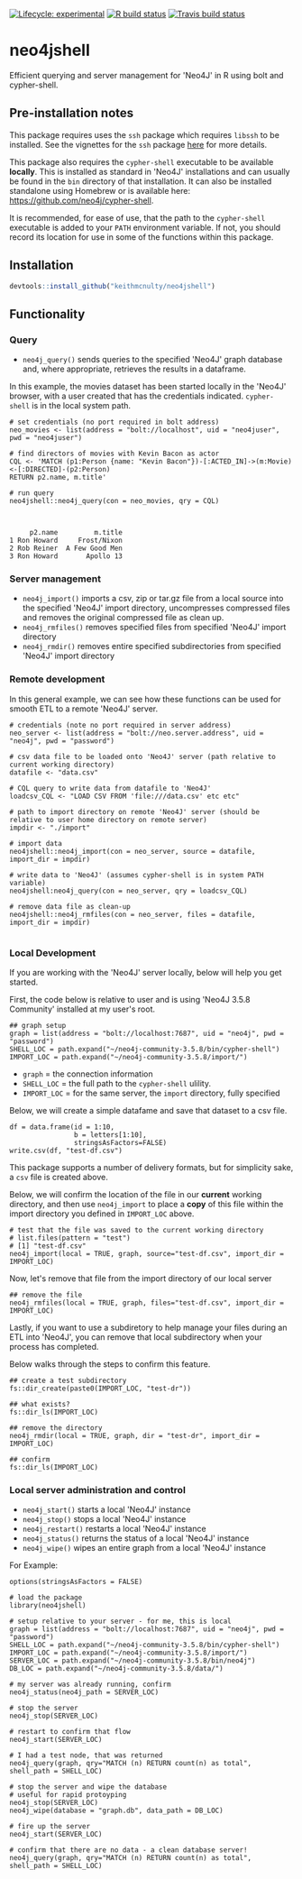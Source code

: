 <!-- badges: start -->
[![Lifecycle: experimental](https://img.shields.io/badge/lifecycle-experimental-orange.svg)](https://www.tidyverse.org/lifecycle/#experimental)
[![R build status](https://github.com/keithmcnulty/neo4jshell/workflows/R-CMD-check/badge.svg)](https://github.com/keithmcnulty/neo4jshell/actions)
[![Travis build status](https://travis-ci.com/keithmcnulty/neo4jshell.svg?branch=master)](https://travis-ci.com/keithmcnulty/neo4jshell)
<!-- badges: end -->

# neo4jshell
Efficient querying and server management for 'Neo4J' in R using bolt and cypher-shell.  

## Pre-installation notes
This package requires uses the `ssh` package which requires `libssh` to be installed.  See the vignettes for the `ssh` package [here](https://CRAN.R-project.org/package=ssh) for more details.

This package also requires the `cypher-shell` executable to be available **locally**.  This is installed as standard in 'Neo4J' installations and can usually be found in the `bin` directory of that installation.  It can also be installed standalone using Homebrew or is available here:  https://github.com/neo4j/cypher-shell.

It is recommended, for ease of use, that the path to the `cypher-shell` executable is added to your `PATH` environment variable.  If not, you should record its location for use in some of the functions within this package.

## Installation

```r
devtools::install_github("keithmcnulty/neo4jshell")
```

## Functionality

### Query

- `neo4j_query()` sends queries to the specified 'Neo4J' graph database and, where appropriate, retrieves the results in a dataframe.

In this example, the movies dataset has been started locally in the 'Neo4J' browser, with a user created that has the credentials indicated.   `cypher-shell` is in the local system path. 
```
# set credentials (no port required in bolt address)
neo_movies <- list(address = "bolt://localhost", uid = "neo4juser", pwd = "neo4juser")

# find directors of movies with Kevin Bacon as actor
CQL <- 'MATCH (p1:Person {name: "Kevin Bacon"})-[:ACTED_IN]->(m:Movie)<-[:DIRECTED]-(p2:Person)
RETURN p2.name, m.title'

# run query
neo4jshell::neo4j_query(con = neo_movies, qry = CQL)



     p2.name         m.title
1 Ron Howard     Frost/Nixon
2 Rob Reiner  A Few Good Men
3 Ron Howard       Apollo 13

```

### Server management

- `neo4j_import()` imports a csv, zip or tar.gz file from a local source into the specified 'Neo4J' import directory, uncompresses compressed files and removes the original compressed file as clean up.
- `neo4j_rmfiles()` removes specified files from specified 'Neo4J' import directory
- `neo4j_rmdir()` removes entire specified subdirectories from specified 'Neo4J' import directory

### Remote development

In this general example, we can see how these functions can be used for smooth ETL to a remote 'Neo4J' server.  

```
# credentials (note no port required in server address)
neo_server <- list(address = "bolt://neo.server.address", uid = "neo4j", pwd = "password")

# csv data file to be loaded onto 'Neo4J' server (path relative to current working directory)
datafile <- "data.csv"

# CQL query to write data from datafile to 'Neo4J'
loadcsv_CQL <- "LOAD CSV FROM 'file:///data.csv' etc etc"

# path to import directory on remote 'Neo4J' server (should be relative to user home directory on remote server)
impdir <- "./import"

# import data
neo4jshell::neo4j_import(con = neo_server, source = datafile, import_dir = impdir)

# write data to 'Neo4J' (assumes cypher-shell is in system PATH variable)
neo4jshell:neo4j_query(con = neo_server, qry = loadcsv_CQL)

# remove data file as clean-up
neo4jshell::neo4j_rmfiles(con = neo_server, files = datafile, import_dir = impdir)


```

### Local Development

If you are working with the 'Neo4J' server locally, below will help you get started.  

First, the code below is relative to user and is using 'Neo4J 3.5.8 Community' installed at my user's root.

```
## graph setup
graph = list(address = "bolt://localhost:7687", uid = "neo4j", pwd = "password")
SHELL_LOC = path.expand("~/neo4j-community-3.5.8/bin/cypher-shell")
IMPORT_LOC = path.expand("~/neo4j-community-3.5.8/import/")
```

- `graph` = the connection information
- `SHELL_LOC` = the full path to the `cypher-shell` ulility.  
- `IMPORT_LOC` = for the same server, the `import` directory, fully specified

Below, we will create a simple datafame and save that dataset to a csv file.

```
df = data.frame(id = 1:10, 
                b = letters[1:10], 
                stringsAsFactors=FALSE)
write.csv(df, "test-df.csv")
```

This package supports a number of delivery formats, but for simplicity sake, a `csv` file is created above.

Below, we will confirm the location of the file in our __current__ working directory, and then use `neo4j_import` to place a **copy** of this file within the import directory you defined in `IMPORT_LOC` above.  

```
# test that the file was saved to the current working directory
# list.files(pattern = "test")
# [1] "test-df.csv"
neo4j_import(local = TRUE, graph, source="test-df.csv", import_dir = IMPORT_LOC)
```

Now, let's remove that file from the import directory of our local server

```
## remove the file
neo4j_rmfiles(local = TRUE, graph, files="test-df.csv", import_dir = IMPORT_LOC)
```

Lastly, if you want to use a subdiretory to help manage your files during an ETL into 'Neo4J', you can remove that local subdirectory when your process has completed.

Below walks through the steps to confirm this feature.

```
## create a test subdirectory
fs::dir_create(paste0(IMPORT_LOC, "test-dr"))

## what exists?
fs::dir_ls(IMPORT_LOC)

## remove the directory
neo4j_rmdir(local = TRUE, graph, dir = "test-dr", import_dir = IMPORT_LOC)

## confirm
fs::dir_ls(IMPORT_LOC)
```

### Local server administration and control

- `neo4j_start()` starts a local 'Neo4J' instance
- `neo4j_stop()` stops a local 'Neo4J' instance
- `neo4j_restart()` restarts a local 'Neo4J' instance
- `neo4j_status()` returns the status of a local 'Neo4J' instance
- `neo4j_wipe()` wipes an entire graph from a local 'Neo4J' instance


For Example:

```
options(stringsAsFactors = FALSE)

# load the package
library(neo4jshell)

# setup relative to your server - for me, this is local
graph = list(address = "bolt://localhost:7687", uid = "neo4j", pwd = "password")
SHELL_LOC = path.expand("~/neo4j-community-3.5.8/bin/cypher-shell")
IMPORT_LOC = path.expand("~/neo4j-community-3.5.8/import/")
SERVER_LOC = path.expand("~/neo4j-community-3.5.8/bin/neo4j")
DB_LOC = path.expand("~/neo4j-community-3.5.8/data/")

# my server was already running, confirm
neo4j_status(neo4j_path = SERVER_LOC)

# stop the server
neo4j_stop(SERVER_LOC)

# restart to confirm that flow
neo4j_start(SERVER_LOC)

# I had a test node, that was returned
neo4j_query(graph, qry="MATCH (n) RETURN count(n) as total", shell_path = SHELL_LOC)

# stop the server and wipe the database
# useful for rapid protoyping
neo4j_stop(SERVER_LOC)
neo4j_wipe(database = "graph.db", data_path = DB_LOC)

# fire up the server
neo4j_start(SERVER_LOC)

# confirm that there are no data - a clean database server!
neo4j_query(graph, qry="MATCH (n) RETURN count(n) as total", shell_path = SHELL_LOC)
```

